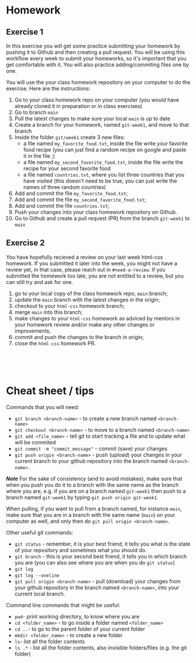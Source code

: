 # Homework

## Exercise 1

In this exercise you will get some practice submitting your homework by pushing it to Github and then creating a pull request.
You will be using this workflow every week to submit your homeworks, so it's important that you get comfortable with it.
You will also practice adding/commiting files one by one.

You will use the your class homework repository on your computer to do the exercise. Here are the instructions:

1. Go to your class homework repo on your computer (you would have already cloned it in preparation or in class exercises)
2. Go to branch `main`
3. Pull the latest changes to make sure your local `main` is up to date
4. Create a branch for your homework, named `git-week1`, and move to that branch
5. Inside the folder `git/week1` create 3 new files:
   - a file named `my_favorite_food.txt`, inside the file write your favorite food recipe (you can just find a random recipe on google and paste it in the file ;)
   - a file named `my_second_favorite_food.txt`, inside the file write the recipe for your second favorite food
   - a file named `countries.txt`, where you list three countries that you have visited (this doesn't need to be true, you can just write the names of three random countries)
6. Add and commit the file `my_favorite_food.txt`;
7. Add and commit the file `my_second_favorite_food.txt`;
8. Add and commit the file `countries.txt`;
9. Push your changes into your class homework repository on Github.
10. Go to Github and create a pull request (PR) from the branch `git-week1` to `main`

## Exercise 2

You have hopefully recieved a review on your last week html-css homework.
If you submitted it later into the week, you might not have a review yet, in that case, please reach out in `#need-a-review`.
If you submitted the homework too late, you are not entitled to a review, but you can still try and ask for one.

1. go to your local copy of the class homework repo, `main` branch;
2. update the `main` branch with the latest changes in the origin;
3. checkout to your `html-css` homework branch;
4. merge `main` into this branch;
5. make changes to your `html-css` homework as adviced by mentors in your homework review and/or make any other changes or improvements;
6. commit and push the changes to the branch in origin;
7. close the `html-css` homework PR.

<br/>
<br/>
<br/>

# Cheat sheet / tips

Commands that you will need:

- `git branch <branch-name>` - to create a new branch named `<branch-name>`
- `git checkout <branch-name>` - to move to a branch named `<branch-name>`
- `git add <file_name>` - tell git to start tracking a file and to update what will be commited
- `git commit -m "commit_message"` - commit (save) your changes
- `git push origin <branch-name>` - push (upload) your changes in your current branch to your github repository into the branch named `<branch-name>`.

**_Note_**
For the sake of consistency (and to avoid mistakes), make sure that when you push you do it to a branch with the same name as the branch where you are, e.g. if you are on a branch named `git-week1` then push to a branch named `git-week1` by typing `git push origin git-week1`.

When pulling, if you want to pull from a branch named, for instance `main`, make sure that you are in a branch with the same name (`main`) on your computer as well, and only then do `git pull origin <branch-name>`.

Other useful git commands:

- `git status` - remember, it is your best friend, it tells you what is the state of your repository and sometimes what you should do.
- `git branch` - this is your second best friend, it tells you in which branch you are (you can also see where you are when you do `git status`)
- `git log`
- `git log --oneline`
- `git pull origin <branch-name>` - pull (download) your changes from your github repository in the branch named `<branch-name>`, into your current local branch.

Command line commands that might be useful:

- `pwd`- print working directory, to know where you are
- `cd <folder_name>` - to go inside a folder named `<folder_name>`
- `cd ..`- to go to the parent folder of your current folder
- `mkdir <folder_name>` - to create a new folder
- `ls`- list all the folder contents
- `ls .*` - list all the folder contents, also invisible folders/files (e.g. the git folder)
